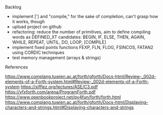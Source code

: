 Backlog

* implement ['] and "compile," for the sake of completion, can't grasp how it works, though
* upload project on github
* refactoring: reduce the number of primitives, aim to define compiling words as DEFINED_XT
  candidates: BEGIN, IF, ELSE, THEN, AGAIN, WHILE, REPEAT, UNTIL, DO, LOOP, [COMPILE]
* implement fixed points functions FEXP, FLN, FLOG, FSINCOS, FATAN2 using CORDIC techniques
* test memory management (arrays & strings)


References

https://www.complang.tuwien.ac.at/forth/gforth/Docs-html/Review-_002d-elements-of-a-Forth-system.html#Review-_002d-elements-of-a-Forth-system
https://sifflez.org/lectures/ASE/C3.pdf
https://vfxforth.com/arena/ProgramForth.pdf
https://www.openbookproject.net/py4fun/forth/forth.html
https://www.complang.tuwien.ac.at/forth/gforth/Docs-html/Displaying-characters-and-strings.html#Displaying-characters-and-strings
